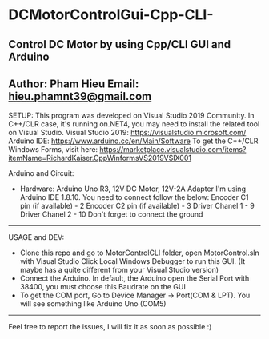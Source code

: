 # DCMotorControlGui-Cpp-CLI-
Control DC Motor by using Cpp/CLI GUI and Arduino
---------------------------------------------------------
Author: Pham Hieu
Email: hieu.phamnt39@gmail.com
----------------------------------------------------------
SETUP:
This program was developed on Visual Studio 2019 Community.
In C++/CLR case, it's running on.NET4, you may need to install the related tool on Visual Studio.
Visual Studio 2019: https://visualstudio.microsoft.com/
Arduino IDE: https://www.arduino.cc/en/Main/Software
To get the C++/CLR Windows Forms, visit here: https://marketplace.visualstudio.com/items?itemName=RichardKaiser.CppWinformsVS2019VSIX001

Arduino and Circuit:
- Hardware: Arduino Uno R3, 12V DC Motor, 12V-2A Adapter
I'm using Arduino IDE 1.8.10.
You need to connect follow the below:
Encoder C1 pin (if available) - 2
Encoder C2 pin (if available) - 3
Driver Chanel 1 - 9
Driver Chanel 2 - 10
Don't forget to connect the ground
----------------------------------------------------------
USAGE and DEV:
- Clone this repo and go to MotorControlCLI folder, open MotorControl.sln with Visual Studio
Click Local Windows Debugger to run this GUI. (It maybe has a quite different from your Visual Studio version)
- Connect the Arduino. In default, the Arduino open the Serial Port with 38400, you must choose this Baudrate on the GUI
- To get the COM port, Go to Device Manager -> Port(COM & LPT). You will see something like Arduino Uno (COM5)
----------------------------------------------------------
Feel free to report the issues, I will fix it as soon as possible :) 
